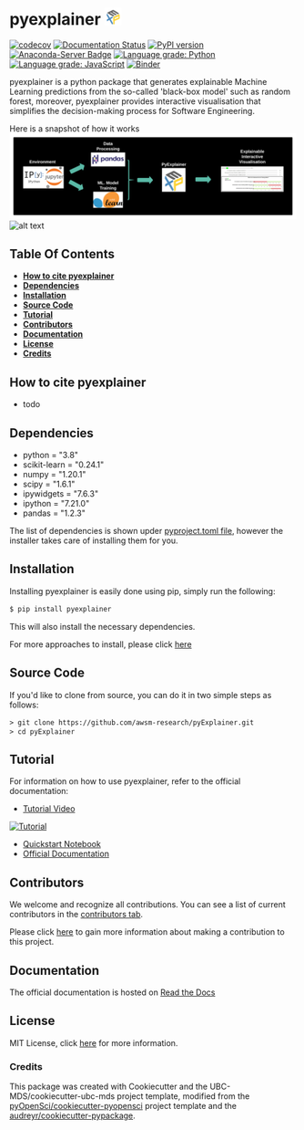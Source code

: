 # pyexplainer ![logo](img/logo_30x30.png)
[![codecov](https://codecov.io/gh/awsm-research/pyExplainer/branch/master/graph/badge.svg?token=3HQBAEXK21)](https://codecov.io/gh/awsm-research/pyExplainer)
[![Documentation Status](https://readthedocs.org/projects/pyexplainer/badge/?version=latest)](https://pyexplainer.readthedocs.io/en/latest/?badge=latest)
[![PyPI version](https://badge.fury.io/py/pyexplainer.svg)](https://badge.fury.io/py/pyexplainer)
[![Anaconda-Server Badge](https://anaconda.org/conda-forge/pyexplainer/badges/version.svg)](https://anaconda.org/conda-forge/pyexplainer)
[![Language grade: Python](https://img.shields.io/lgtm/grade/python/g/awsm-research/pyExplainer.svg?logo=lgtm&logoWidth=18)](https://lgtm.com/projects/g/awsm-research/pyExplainer/context:python)
[![Language grade: JavaScript](https://img.shields.io/lgtm/grade/javascript/g/awsm-research/pyExplainer.svg?logo=lgtm&logoWidth=18)](https://lgtm.com/projects/g/awsm-research/pyExplainer/context:javascript)
[![Binder](https://mybinder.org/badge_logo.svg)](https://mybinder.org/v2/gh/MichaelFu1998-create/pyexplainer_notebook.git/HEAD)

pyexplainer is a python package that generates explainable Machine Learning predictions from the so-called 'black-box model' such as random forest, moreover, pyexplainer provides interactive visualisation that simplifies the decision-making process for Software Engineering.

Here is a snapshot of how it works
![pipeline](img/pipeline.png)
![alt text](img/pyexplainer_snap_demo.gif)

## Table Of Contents

* **[How to cite pyexplainer](#how-to-cite-pyexplainer)**
* **[Dependencies](#dependencies)**
* **[Installation](#installation)**
* **[Source Code](#source-code)**
* **[Tutorial](#tutorial)**
* **[Contributors](#contributors)**
* **[Documentation](#documentation)**
* **[License](#license)**
* **[Credits](#credits)**

## How to cite pyexplainer

- todo

## Dependencies

- python = "3.8"
- scikit-learn = "0.24.1"
- numpy = "1.20.1"
- scipy = "1.6.1"
- ipywidgets = "7.6.3"
- ipython = "7.21.0"
- pandas = "1.2.3"

The list of dependencies is shown upder [pyproject.toml file](https://github.com/awsm-research/pyExplainer/blob/master/pyproject.toml), however the installer takes care of installing them for you.

## Installation

Installing pyexplainer is easily done using pip, simply run the following:

```bash 
$ pip install pyexplainer
```
This will also install the necessary dependencies.

For more approaches to install, please click [here](https://pyexplainer.readthedocs.io/en/latest/installation.html)

## Source Code

If you'd like to clone from source, you can do it in two simple steps as follows:

```
> git clone https://github.com/awsm-research/pyExplainer.git
> cd pyExplainer
```

## Tutorial

For information on how to use pyexplainer, refer to the official documentation:
- [Tutorial Video](https://www.youtube.com/watch?v=p6uff4iYtHo)

[![Tutorial](https://img.youtube.com/vi/p6uff4iYtHo/hqdefault.jpg)](https://www.youtube.com/watch?v=p6uff4iYtHo "Tutorial")
- [Quickstart Notebook](https://github.com/awsm-research/pyExplainer/blob/master/quickstart_guide/formal_quickstart.ipynb)
- [Official Documentation](https://pyexplainer.readthedocs.io/en/latest/)


## Contributors

We welcome and recognize all contributions. You can see a list of current contributors in the [contributors tab](https://github.com/awsm-research/pyExplainer/graphs/contributors).

Please click [here](https://pyexplainer.readthedocs.io/en/latest/contributing.html) to gain more information about making a contribution to this project.

## Documentation

The official documentation is hosted on [Read the Docs](https://pyexplainer.readthedocs.io/en/latest/)

## License

MIT License, click [here](https://github.com/awsm-research/pyExplainer/blob/master/LICENSE) for more information.

### Credits

This package was created with Cookiecutter and the UBC-MDS/cookiecutter-ubc-mds project template, modified from the [pyOpenSci/cookiecutter-pyopensci](https://github.com/pyOpenSci/cookiecutter-pyopensci) project template and the [audreyr/cookiecutter-pypackage](https://github.com/audreyr/cookiecutter-pypackage).
